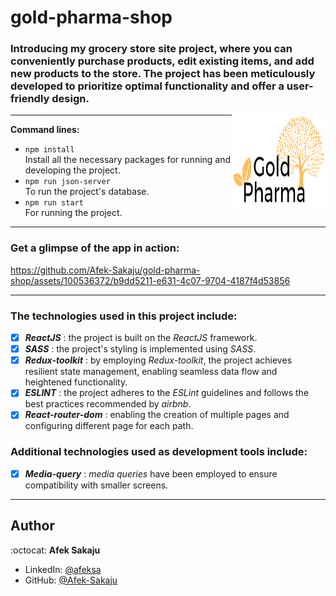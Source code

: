 # gold-pharma-shop

### Introducing my grocery store site project, where you can conveniently purchase products, edit existing items, and add new products to the store. The project has been meticulously developed to prioritize optimal functionality and offer a user-friendly design.<br />

<img src="./readme-resources/shop-logo.png" width=150px height=150px align="right">

---

**Command lines:**

- `npm install` <br /> Install all the necessary packages for running and developing the project.
- `npm run json-server`<br /> To run the project's database.
- `npm run start`<br /> For running the project.

---

### **Get a glimpse of the app in action:**

https://github.com/Afek-Sakaju/gold-pharma-shop/assets/100536372/b9dd5211-e631-4c07-9704-4187f4d53856

---

### The technologies used in this project include:

- [x] _**ReactJS**_ : the project is built on the _ReactJS_ framework.
- [x] _**SASS**_ : the project's styling is implemented using _SASS_.
- [x] _**Redux-toolkit**_ : by employing _Redux-toolkit_, the project achieves resilient state management, enabling seamless data flow and heightened functionality.
- [x] _**ESLINT**_ : the project adheres to the _ESLint_ guidelines and follows the best practices recommended by _airbnb_.
- [x] _**React-router-dom**_ : enabling the creation of multiple pages and configuring different page for each path.

### Additional technologies used as development tools include:

- [x] _**Media-query**_ : _media queries_ have been employed to ensure compatibility with smaller screens.

---

## Author

:octocat: **Afek Sakaju**

- LinkedIn: [@afeksa](https://www.linkedin.com/in/afeksa/)
- GitHub: [@Afek-Sakaju](https://github.com/Afek-Sakaju)
